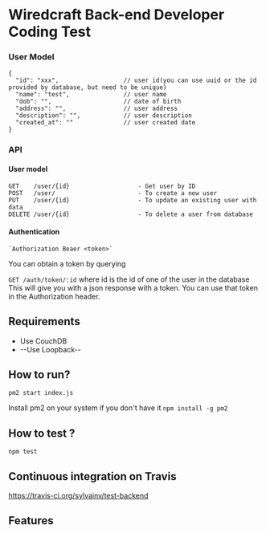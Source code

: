 # Wiredcraft Back-end Developer Coding Test

### User Model

```
{
  "id": "xxx",                  // user id(you can use uuid or the id provided by database, but need to be unique)
  "name": "test",               // user name
  "dob": "",                    // date of birth
  "address": "",                // user address
  "description": "",            // user description
  "created_at": ""              // user created date
}
```

### API

#### User model
```
GET    /user/{id}                   - Get user by ID
POST   /user/                       - To create a new user
PUT    /user/{id}                   - To update an existing user with data
DELETE /user/{id}                   - To delete a user from database
```

#### Authentication

```
`Authorization Beaer <token>`
```

You can obtain a token by querying

`GET /auth/token/:id` where id is the id of one of the user in the database
This will give you with a json response with a token. You can use that token in the Authorization header.



## Requirements

* Use CouchDB
* --Use Loopback--

## How to run?

`pm2 start index.js`

Install pm2 on your system if you don't have it
`npm install -g pm2`

## How to test ?

`npm test`

## Continuous integration on Travis

https://travis-ci.org/sylvainv/test-backend

## Features